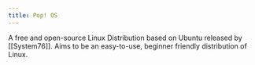 ```yaml
---
title: Pop! OS
---
```



A free and open-source Linux Distribution based on Ubuntu released by [[System76]]. Aims to be an easy-to-use, beginner friendly distribution of Linux.